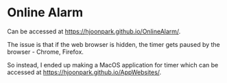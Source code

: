 # Online Alarm

Can be accessed at https://hjoonpark.github.io/OnlineAlarm/.

The issue is that if the web browser is hidden, the timer gets paused by the browser - Chrome, Firefox.

So instead, I ended up making a MacOS application for timer which can be accessed at https://hjoonpark.github.io/AppWebsites/.

